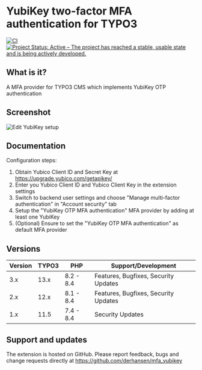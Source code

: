 YubiKey two-factor MFA authentication for TYPO3
===============================================

[![CI](https://github.com/derhansen/mfa_yubikey/actions/workflows/ci.yml/badge.svg)](https://github.com/derhansen/mfa_yubikey/actions/workflows/ci.yml)
[![Project Status: Active – The project has reached a stable, usable state and is being actively developed.](https://www.repostatus.org/badges/latest/active.svg)](https://www.repostatus.org/#active)

## What is it?

A MFA provider for TYPO3 CMS which implements YubiKey OTP authentication

## Screenshot

![Edit YubiKey setup](/Documentation/Images/mfa_yubikey_edit.png)

## Documentation

Configuration steps:

1. Obtain Yubico Client ID and Secret Key at https://upgrade.yubico.com/getapikey/
2. Enter you Yubico Client ID and Yubico Client Key in the extension settings
3. Switch to backend user settings and choose "Manage multi-factor authentication" in "Account security" tab
4. Setup the "YubiKey OTP MFA authentication" MFA provider by adding at least one YubiKey
5. (Optional) Ensure to set the "YubiKey OTP MFA authentication" as default MFA provider

## Versions

| Version | TYPO3 | PHP       | Support/Development                  |
|---------|-------|-----------|--------------------------------------|
| 3.x     | 13.x  | 8.2 - 8.4 | Features, Bugfixes, Security Updates |
| 2.x     | 12.x  | 8.1 - 8.4 | Features, Bugfixes, Security Updates |
| 1.x     | 11.5  | 7.4 - 8.4 | Security Updates                     |

## Support and updates

The extension is hosted on GitHub. Please report feedback, bugs and change requests directly at https://github.com/derhansen/mfa_yubikey
